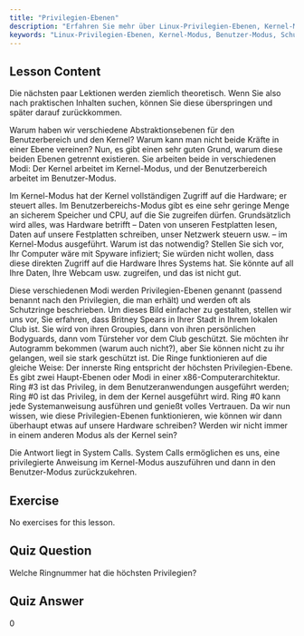 ```yaml
---
title: "Privilegien-Ebenen"
description: "Erfahren Sie mehr über Linux-Privilegien-Ebenen, Kernel-Modus und Benutzer-Modus. Verstehen Sie Schutzringe und Systemaufrufe für sicheren Hardware-Zugriff. Beginnen Sie Ihre Linux-Reise!"
keywords: "Linux-Privilegien-Ebenen, Kernel-Modus, Benutzer-Modus, Schutzringe, Systemaufrufe, Linux-Sicherheit, Linux für Anfänger, Linux-Tutorial"
---
```


## Lesson Content

Die nächsten paar Lektionen werden ziemlich theoretisch. Wenn Sie also nach praktischen Inhalten suchen, können Sie diese überspringen und später darauf zurückkommen.

Warum haben wir verschiedene Abstraktionsebenen für den Benutzerbereich und den Kernel? Warum kann man nicht beide Kräfte in einer Ebene vereinen? Nun, es gibt einen sehr guten Grund, warum diese beiden Ebenen getrennt existieren. Sie arbeiten beide in verschiedenen Modi: Der Kernel arbeitet im Kernel-Modus, und der Benutzerbereich arbeitet im Benutzer-Modus.

Im Kernel-Modus hat der Kernel vollständigen Zugriff auf die Hardware; er steuert alles. Im Benutzerbereichs-Modus gibt es eine sehr geringe Menge an sicherem Speicher und CPU, auf die Sie zugreifen dürfen. Grundsätzlich wird alles, was Hardware betrifft – Daten von unseren Festplatten lesen, Daten auf unsere Festplatten schreiben, unser Netzwerk steuern usw. – im Kernel-Modus ausgeführt. Warum ist das notwendig? Stellen Sie sich vor, Ihr Computer wäre mit Spyware infiziert; Sie würden nicht wollen, dass diese direkten Zugriff auf die Hardware Ihres Systems hat. Sie könnte auf all Ihre Daten, Ihre Webcam usw. zugreifen, und das ist nicht gut.

Diese verschiedenen Modi werden Privilegien-Ebenen genannt (passend benannt nach den Privilegien, die man erhält) und werden oft als Schutzringe beschrieben. Um dieses Bild einfacher zu gestalten, stellen wir uns vor, Sie erfahren, dass Britney Spears in Ihrer Stadt in Ihrem lokalen Club ist. Sie wird von ihren Groupies, dann von ihren persönlichen Bodyguards, dann vom Türsteher vor dem Club geschützt. Sie möchten ihr Autogramm bekommen (warum auch nicht?), aber Sie können nicht zu ihr gelangen, weil sie stark geschützt ist. Die Ringe funktionieren auf die gleiche Weise: Der innerste Ring entspricht der höchsten Privilegien-Ebene. Es gibt zwei Haupt-Ebenen oder Modi in einer x86-Computerarchitektur. Ring #3 ist das Privileg, in dem Benutzeranwendungen ausgeführt werden; Ring #0 ist das Privileg, in dem der Kernel ausgeführt wird. Ring #0 kann jede Systemanweisung ausführen und genießt volles Vertrauen. Da wir nun wissen, wie diese Privilegien-Ebenen funktionieren, wie können wir dann überhaupt etwas auf unsere Hardware schreiben? Werden wir nicht immer in einem anderen Modus als der Kernel sein?

Die Antwort liegt in System Calls. System Calls ermöglichen es uns, eine privilegierte Anweisung im Kernel-Modus auszuführen und dann in den Benutzer-Modus zurückzukehren.

## Exercise

No exercises for this lesson.

## Quiz Question

Welche Ringnummer hat die höchsten Privilegien?

## Quiz Answer

0

